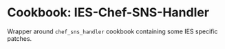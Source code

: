 # Cookbook: IES-Chef-SNS-Handler
Wrapper around `chef_sns_handler` cookbook containing some IES specific patches.